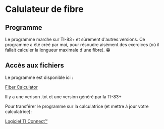<!--
Created by Its-Just-Nans - https://github.com/Its-Just-Nans
Copyright Its-Just-Nans
--->

# Calulateur de fibre

## Programme

Le programme marche sur TI-83+ et sûrement d'autres versions. Ce programme a été créé par moi, pour résoudre aisément des exercices (où il fallait calculer la longueur maximale d'une fibre). :grin:

## Accès aux fichiers

Le programme est disponible ici :

[Fiber Calculator](https://github.com/Its-Just-Nans/fiber-calculator)

Il y a une verison .txt et une version généré par la TI-83+

Pour transférer le programme sur la calculatrice (et mettre à jour votre calculatrice):

[Logiciel TI Connect™](https://education.ti.com/fr/software/details/en/14d11109c9f44d55b9bbf65e5a62e7f1/swticonnectsoftwareforwindows)
